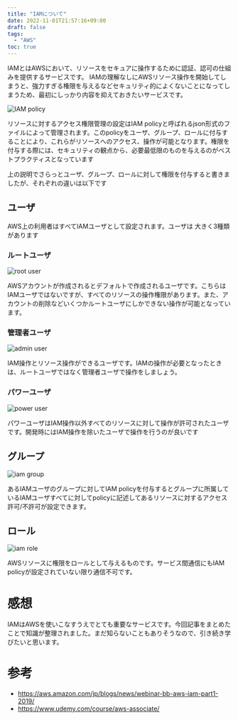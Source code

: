 ```yaml
---
title: "IAMについて"
date: 2022-11-01T21:57:16+09:00
draft: false
tags:
  - "AWS"
toc: true
---
```

IAMとはAWSにおいて、リソースをセキュアに操作するために認証、認可の仕組みを提供するサービスです。
IAMの理解なしにAWSリソース操作を開始してしまうと、強力すぎる権限を与えるなどセキュリティ的によくないことになってしまうため、最初にしっかり内容を抑えておきたいサービスです。
<!--more-->
![IAM policy](/images/iam-policy.png)

リソースに対するアクセス権限管理の設定はIAM policyと呼ばれるjson形式のファイルによって管理されます。このpolicyをユーザ、グループ、ロールに付与することにより、これらがリソースへのアクセス、操作が可能となります。権限を付与する際には、セキュリティの観点から、必要最低限のものを与えるのがベストプラクティスとなっています

上の説明でさらっとユーザ、グループ、ロールに対して権限を付与すると書きましたが、それぞれの違いは以下です

## ユーザ
AWS上の利用者はすべてIAMユーザとして設定されます。ユーザは
大きく3種類があります
### ルートユーザ
![root user](/images/root-user.png)

AWSアカウントが作成されるとデフォルトで作成されるユーザです。こちらはIAMユーザではないですが、すべてのリソースの操作権限があります。また、アカウントの削除などいくつかルートユーザにしかできない操作が可能となっています。
 
### 管理者ユーザ
![admin user](/images/admin-user.png)

IAM操作とリソース操作ができるユーザです。IAMの操作が必要となったときは、ルートユーザではなく管理者ユーザで操作をしましょう。
### パワーユーザ
![power user](/images/power-user.png)

パワーユーザはIAM操作以外すべてのリソースに対して操作が許可されたユーザです。開発時にはIAM操作を除いたユーザで操作を行うのが良いです

## グループ
![iam group](/images/iam-group.png)

あるIAMユーザのグループに対してIAM policyを付与するとグループに所属しているIAMユーザすべてに対してpolicyに記述してあるリソースに対するアクセス許可/不許可が設定できます。

## ロール
![iam role](/images/iam-role.png)

AWSリソースに権限をロールとして与えるものです。サービス間通信にもIAM policyが設定されていない限り通信不可です。

# 感想
IAMはAWSを使いこなすうえでとても重要なサービスです。今回記事をまとめたことで知識が整理されました。まだ知らないこともありそうなので、引き続き学びたいと思います。

# 参考
- https://aws.amazon.com/jp/blogs/news/webinar-bb-aws-iam-part1-2019/
- https://www.udemy.com/course/aws-associate/
